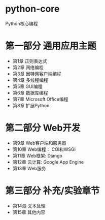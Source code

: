 # python-core

Python核心编程

# 第一部分 通用应用主题

* 第1章 正则表达式
* 第2章 网络编程
* 第3章 因特网客户端编程
* 第4章 多线程编程
* 第5章 GUI编程
* 第6章 数据库编程
* 第7章 Microsoft Office编程
* 第8章 扩展Python

# 第二部分 Web开发

* 第9章 Web客户端和服务器
* 第10章 Web编程： CGI和WSGI
* 第11章 Web框架: Django
* 第12章 云计算: Google App Engine
* 第13章 Web服务

# 第三部分 补充/实验章节

* 第14章 文本处理
* 第15章 其他内容